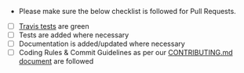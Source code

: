 - Please make sure the below checklist is followed for Pull Requests.

- [ ] [Travis tests](https://travis-ci.org/jhipster/jhipster-registry/pull_requests) are green
- [ ] Tests are added where necessary
- [ ] Documentation is added/updated where necessary
- [ ] Coding Rules & Commit Guidelines as per our [CONTRIBUTING.md document](https://github.com/jhipster/jhipster-registry/blob/main/CONTRIBUTING.md) are followed
